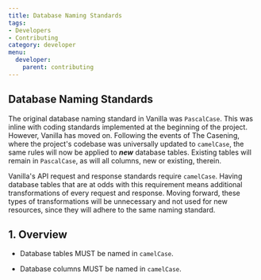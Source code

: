 ```yaml
---
title: Database Naming Standards
tags:
- Developers
- Contributing
category: developer
menu:
  developer:
    parent: contributing
---
```

## Database Naming Standards

The original database naming standard in Vanilla was `PascalCase`. This was inline with coding standards implemented at the beginning of the project. However, Vanilla has moved on. Following the events of The Casening, where the project's codebase was universally updated to `camelCase`, the same rules will now be applied to __*new*__ database tables. Existing tables will remain in `PascalCase`, as will all columns, new or existing, therein.

Vanilla's API request and response standards require `camelCase`. Having database tables that are at odds with this requirement means additional transformations of every request and response. Moving forward, these types of transformations will be unnecessary and not used for new resources, since they will adhere to the same naming standard.

## 1. Overview

- Database tables MUST be named in `camelCase`.

- Database columns MUST be named in `camelCase`.
